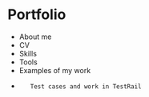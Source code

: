 # Portfolio
- About me
- CV
- Skills
- Tools 
- Examples of my work
-        Test cases and work in TestRail
